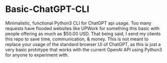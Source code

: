 # Basic-ChatGPT-CLI
Minimalistic, functional Python3 CLI for ChatGPT api usage. Too many requests have flooded websites like UPWork for something this basic with people offering as much as $50.00 USD. That being said, I send my clients this repo to save time, communication, &amp; money. This is not meant to replace your usage of the standard browser UI of ChatGPT, as this is just a very basic prototype that works with the current OpenAI API using Python3 for anyone to experiment with.
